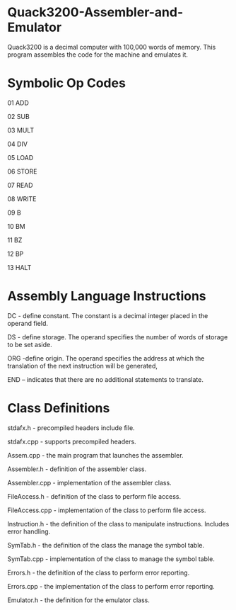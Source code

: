 # Quack3200-Assembler-and-Emulator
Quack3200 is a decimal computer with 100,000 words of memory. This program assembles the code for the machine and emulates it.

# Symbolic Op Codes
01 ADD

02 SUB

03 MULT

04 DIV

05 LOAD

06 STORE

07 READ

08 WRITE

09 B

10 BM

11 BZ

12 BP

13 HALT

# Assembly Language Instructions
DC - define constant. The constant is a decimal integer placed in the operand field.

DS - define storage. The operand specifies the number of words of storage to be set aside.

ORG -define origin. The operand specifies the address at which the translation of the next instruction will be generated,

END – indicates that there are no additional statements to translate.

# Class Definitions
stdafx.h - precompiled headers include file.

stdafx.cpp - supports precompiled headers.

Assem.cpp - the main program that launches the assembler.

Assembler.h - definition of the assembler class.

Assembler.cpp - implementation of the assembler class.

FileAccess.h - definition of the class to perform file access.

FileAccess.cpp - implementation of the class to perform file access.

Instruction.h - the definition of the class to manipulate instructions. Includes error handling.

SymTab.h - the definition of the class the manage the symbol table.

SymTab.cpp - implementation of the class to manage the symbol table.

Errors.h - the definition of the class to perform error reporting.

Errors.cpp - the implementation of the class to perform error reporting.

Emulator.h - the definition for the emulator class.

